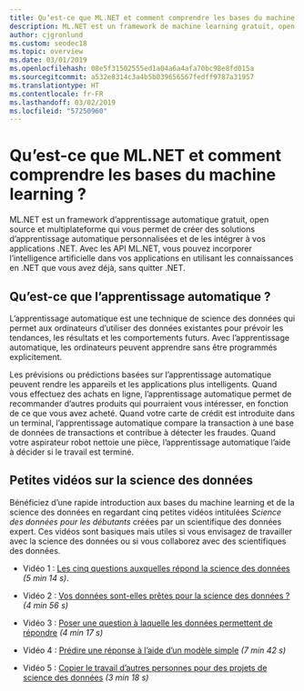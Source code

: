 ```yaml
---
title: Qu’est-ce que ML.NET et comment comprendre les bases du machine learning ?
description: ML.NET est un framework de machine learning gratuit, open source et multiplateforme qui vous permet de créer des solutions d’intelligence artificielle personnalisées et de les intégrer à vos applications .NET.
author: cjgronlund
ms.custom: seodec18
ms.topic: overview
ms.date: 03/01/2019
ms.openlocfilehash: 08e5f31502555ed1a04a6a4afa70bc98e8fd015a
ms.sourcegitcommit: a532e8314c3a4b5b039656567fedff9787a31957
ms.translationtype: HT
ms.contentlocale: fr-FR
ms.lasthandoff: 03/02/2019
ms.locfileid: "57250960"
---
```

# <a name="what-is-mlnet-and-how-do-i-understand-machine-learning-basics"></a>Qu’est-ce que ML.NET et comment comprendre les bases du machine learning ?

ML.NET est un framework d’apprentissage automatique gratuit, open source et multiplateforme qui vous permet de créer des solutions d’apprentissage automatique personnalisées et de les intégrer à vos applications .NET. Avec les API ML.NET, vous pouvez incorporer l’intelligence artificielle dans vos applications en utilisant les connaissances en .NET que vous avez déjà, sans quitter .NET.

## <a name="what-is-machine-learning"></a>Qu’est-ce que l’apprentissage automatique ?

L’apprentissage automatique est une technique de science des données qui permet aux ordinateurs d’utiliser des données existantes pour prévoir les tendances, les résultats et les comportements futurs. Avec l’apprentissage automatique, les ordinateurs peuvent apprendre sans être programmés explicitement.

Les prévisions ou prédictions basées sur l’apprentissage automatique peuvent rendre les appareils et les applications plus intelligents. Quand vous effectuez des achats en ligne, l’apprentissage automatique permet de recommander d’autres produits qui pourraient vous intéresser, en fonction de ce que vous avez acheté. Quand votre carte de crédit est introduite dans un terminal, l’apprentissage automatique compare la transaction à une base de données de transactions et contribue à détecter les fraudes. Quand votre aspirateur robot nettoie une pièce, l’apprentissage automatique l’aide à décider si le travail est terminé.


## <a name="short-videos-on-data-science"></a>Petites vidéos sur la science des données 

Bénéficiez d’une rapide introduction aux bases du machine learning et de la science des données en regardant cinq petites vidéos intitulées *Science des données pour les débutants* créées par un scientifique des données expert. Ces vidéos sont basiques mais utiles si vous envisagez de travailler avec la science des données ou si vous collaborez avec des scientifiques des données.

* Vidéo 1 : [Les cinq questions auxquelles répond la science des données](https://docs.microsoft.com/azure/machine-learning/studio/data-science-for-beginners-the-5-questions-data-science-answers) *(5 min 14 s)*.

* Vidéo 2 : [Vos données sont-elles prêtes pour la science des données ?](https://docs.microsoft.com/azure/machine-learning/studio/data-science-for-beginners-is-your-data-ready-for-data-science) *(4 min 56 s)*

* Vidéo 3 : [Poser une question à laquelle les données permettent de répondre](https://docs.microsoft.com/azure/machine-learning/studio/data-science-for-beginners-ask-a-question-you-can-answer-with-data) *(4 min 17 s)*

* Vidéo 4 : [Prédire une réponse à l’aide d’un modèle simple](https://docs.microsoft.com/azure/machine-learning/studio/data-science-for-beginners-predict-an-answer-with-a-simple-model) *(7 min 42 s)*

* Vidéo 5 : [Copier le travail d’autres personnes pour des projets de science des données](https://docs.microsoft.com/azure/machine-learning/studio/data-science-for-beginners-copy-other-peoples-work-to-do-data-science) *(3 min 18 s)*

